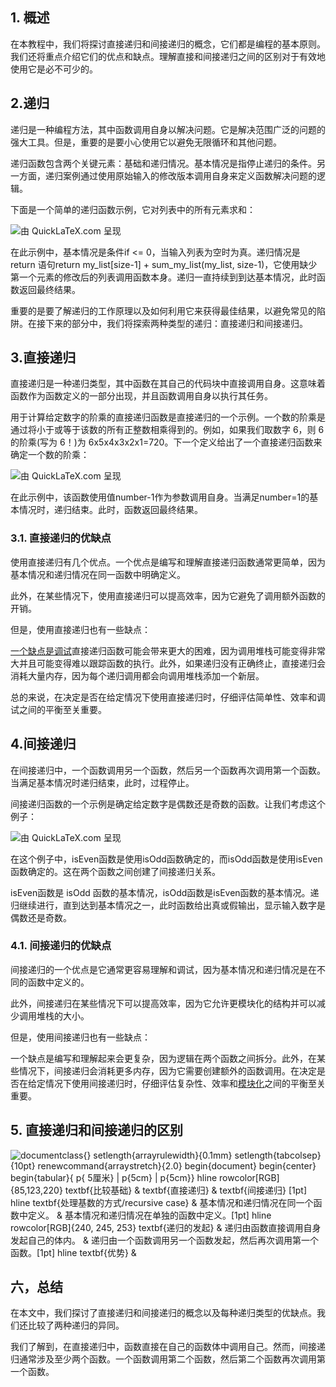 ## 1. 概述

在本教程中，我们将探讨直接递归和间接递归的概念，它们都是编程的基本原则。我们还将重点介绍它们的优点和缺点。理解直接和间接递归之间的区别对于有效地使用它是必不可少的。

## 2.递归

递归是一种编程方法，其中函数调用自身以解决问题。它是解决范围广泛的问题的强大工具。但是，重要的是要小心使用它以避免无限循环和其他问题。

递归函数包含两个关键元素：基础和递归情况。基本情况是指停止递归的条件。另一方面，递归案例通过使用原始输入的修改版本调用自身来定义函数解决问题的逻辑。

下面是一个简单的递归函数示例，它对列表中的所有元素求和：

![由 QuickLaTeX.com 呈现](https://www.baeldung.com/wp-content/ql-cache/quicklatex.com-1a36c8698b2e8563413efaa5a7b70f97_l3.svg)

在此示例中，基本情况是条件if <= 0，当输入列表为空时为真。递归情况是 return 语句return my_list[size-1] + sum_my_list(my_list, size-1)，它使用缺少第一个元素的修改后的列表调用函数本身。递归一直持续到到达基本情况，此时函数返回最终结果。

重要的是要了解递归的工作原理以及如何利用它来获得最佳结果，以避免常见的陷阱。在接下来的部分中，我们将探索两种类型的递归：直接递归和间接递归。

## 3.直接递归

直接递归是一种递归类型，其中函数在其自己的代码块中直接调用自身。这意味着函数作为函数定义的一部分出现，并且函数调用自身以执行其任务。

用于计算给定数字的阶乘的直接递归函数是直接递归的一个示例。一个数的阶乘是通过将小于或等于该数的所有正整数相乘得到的。例如，如果我们取数字 6，则 6 的阶乘(写为 6！)为 6x5x4x3x2x1=720。下一个定义给出了一个直接递归函数来确定一个数的阶乘：

![由 QuickLaTeX.com 呈现](https://www.baeldung.com/wp-content/ql-cache/quicklatex.com-0502d246d1b1abab40199684abd46dd8_l3.svg)

在此示例中，该函数使用值number-1作为参数调用自身。当满足number=1的基本情况时，递归结束。此时，函数返回最终结果。

### 3.1. 直接递归的优缺点

使用直接递归有几个优点。一个优点是编写和理解直接递归函数通常更简单，因为基本情况和递归情况在同一函数中明确定义。

此外，在某些情况下，使用直接递归可以提高效率，因为它避免了调用额外函数的开销。

但是，使用直接递归也有一些缺点：

[一个缺点是调试](https://en.wikipedia.org/wiki/Debugging)直接递归函数可能会带来更大的困难，因为调用堆栈可能变得非常大并且可能变得难以跟踪函数的执行。此外，如果递归没有正确终止，直接递归会消耗大量内存，因为每个递归调用都会向调用堆栈添加一个新层。

总的来说，在决定是否在给定情况下使用直接递归时，仔细评估简单性、效率和调试之间的平衡至关重要。

## 4.间接递归

在间接递归中，一个函数调用另一个函数，然后另一个函数再次调用第一个函数。当满足基本情况时递归结束，此时，过程停止。

间接递归函数的一个示例是确定给定数字是偶数还是奇数的函数。让我们考虑这个例子：

![由 QuickLaTeX.com 呈现](https://www.baeldung.com/wp-content/ql-cache/quicklatex.com-7350b09e12f30b85dc2bca4a64f8e3fd_l3.svg)

在这个例子中，isEven函数是使用isOdd函数确定的，而isOdd函数是使用isEven函数确定的。这在两个函数之间创建了间接递归关系。

isEven函数是 isOdd 函数的基本情况，isOdd函数是isEven函数的基本情况。递归继续进行，直到达到基本情况之一，此时函数给出真或假输出，显示输入数字是偶数还是奇数。

### 4.1. 间接递归的优缺点

间接递归的一个优点是它通常更容易理解和调试，因为基本情况和递归情况是在不同的函数中定义的。

此外，间接递归在某些情况下可以提高效率，因为它允许更模块化的结构并可以减少调用堆栈的大小。

但是，使用间接递归也有一些缺点：

一个缺点是编写和理解起来会更复杂，因为逻辑在两个函数之间拆分。此外，在某些情况下，间接递归会消耗更多内存，因为它需要创建额外的函数调用。在决定是否在给定情况下使用间接递归时，仔细评估复杂性、效率和[模块化](https://www.baeldung.com/java-9-modularity)之间的平衡至关重要。

## 5. 直接递归和间接递归的区别

![documentclass{} setlength{arrayrulewidth}{0.1mm} setlength{tabcolsep}{10pt} renewcommand{arraystretch}{2.0} begin{document} begin{center} begin{tabular}{ p{ 5厘米} |  p{5cm} |  p{5cm}} hline rowcolor[RGB]{85,123,220} textbf{比较基础} & textbf{直接递归} & textbf{间接递归} [1pt] hline textbf{处理基数的方式/recursive case} & 基本情况和递归情况在同一个函数中定义。 & 基本情况和递归情况在单独的函数中定义。[1pt] hline rowcolor[RGB]{240, 245, 253} textbf{递归的发起} & 递归由函数直接调用自身发起自己的体内。 & 递归由一个函数调用另一个函数发起，然后再次调用第一个函数。[1pt] hline textbf{优势} &](https://www.baeldung.com/wp-content/ql-cache/quicklatex.com-49ce587d91fcf2939cbc9b946842d615_l3.svg)

## 六，总结

在本文中，我们探讨了直接递归和间接递归的概念以及每种递归类型的优缺点。我们还比较了两种递归的异同。

我们了解到，在直接递归中，函数直接在自己的函数体中调用自己。然而，间接递归通常涉及至少两个函数。一个函数调用第二个函数，然后第二个函数再次调用第一个函数。
